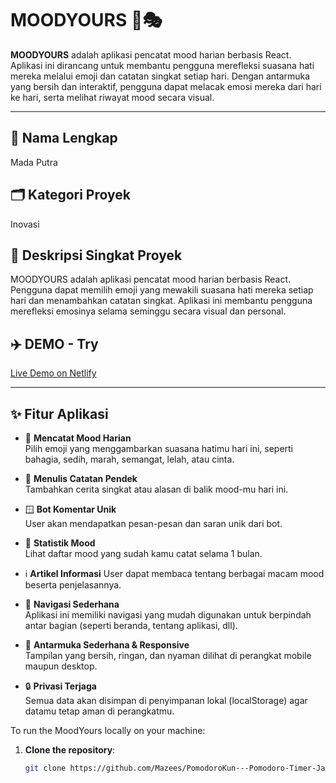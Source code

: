 # MOODYOURS 🧠🎭

**MOODYOURS** adalah aplikasi pencatat mood harian berbasis React. Aplikasi ini dirancang untuk membantu pengguna merefleksi suasana hati mereka melalui emoji dan catatan singkat setiap hari. Dengan antarmuka yang bersih dan interaktif, pengguna dapat melacak emosi mereka dari hari ke hari, serta melihat riwayat mood secara visual.

---

## 👤 Nama Lengkap
Mada Putra

## 🗂️ Kategori Proyek
Inovasi

## 📌 Deskripsi Singkat Proyek
MOODYOURS adalah aplikasi pencatat mood harian berbasis React. Pengguna dapat memilih emoji yang mewakili suasana hati mereka setiap hari dan menambahkan catatan singkat. Aplikasi ini membantu pengguna merefleksi emosinya selama seminggu secara visual dan personal.

## ✈️ DEMO - Try
[Live Demo on Netlify](https://moodyours.netlify.app/)

---

## ✨ Fitur Aplikasi

- 🧠 **Mencatat Mood Harian**  
  Pilih emoji yang menggambarkan suasana hatimu hari ini, seperti bahagia, sedih, marah, semangat, lelah, atau cinta.

- 📝 **Menulis Catatan Pendek**  
  Tambahkan cerita singkat atau alasan di balik mood-mu hari ini.

- 🪟 **Bot Komentar Unik**  
  User akan mendapatkan pesan-pesan dan saran unik dari bot.

- 📆 **Statistik Mood**  
  Lihat daftar mood yang sudah kamu catat selama 1 bulan.

- ℹ️ **Artikel Informasi**
  User dapat membaca tentang berbagai macam mood beserta penjelasannya.

- 🧭 **Navigasi Sederhana**  
  Aplikasi ini memiliki navigasi yang mudah digunakan untuk berpindah antar bagian (seperti beranda, tentang aplikasi, dll).

- 🎨 **Antarmuka Sederhana & Responsive**  
  Tampilan yang bersih, ringan, dan nyaman dilihat di perangkat mobile maupun desktop.

- 🔒 **Privasi Terjaga**  
  Semua data akan disimpan di penyimpanan lokal (localStorage) agar datamu tetap aman di perangkatmu.

To run the MoodYours locally on your machine:

1. **Clone the repository**:
   ```bash
   git clone https://github.com/Mazees/PomodoroKun---Pomodoro-Timer-JavaScript.git